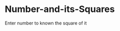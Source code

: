 # Number-and-its-Squares
Enter number to known the square of it

<html>
  <head>
    <title>Number and its Squares</title>
  </head>
  <body>
    <script type="text/javascript">
      var num=prompt("Enter a number: \n","");
      var msgstr;
      if(numm >0&& num!=null){
        msgstr="Number and its Squares are \n";
        for(i=1;i<=num;i++)
          {
            msgstr=msgstr+i+"^2"+i*i+"\n";
          }
        alert(msgstr);
      }
      else
        alert("Invaild Input");
    </script>
  </body>
</html>

